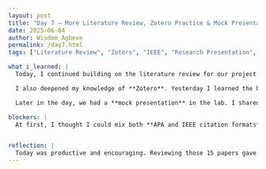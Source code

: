 ```yaml
---
layout: post
title: "Day 7 – More Literature Review, Zotero Practice & Mock Presentation"
date: 2025-06-04
author: Wisdom Agbeve
permalink: /day7.html
tags: ["Literature Review", "Zotero", "IEEE", "Research Presentation", "Flight Delay Prediction"]

what_i_learned: |
  Today, I continued building on the literature review for our project: **“AI-Driven Flight Delay Prediction Model for Climate-Resilient Airspace Management.”** I reviewed 15 research articles that I pulled from my university’s online library. These papers covered a range of topics like weather-related flight delays, machine learning models in aviation, and explainable AI tools.

  I also deepened my knowledge of **Zotero**. Yesterday I learned the basics, but today I really saw the value of the tool when it came to organizing references and properly citing sources. Zotero helped me stay consistent with the **IEEE citation format** we're using for our research paper, which saved me a lot of time and confusion.

  Later in the day, we had a **mock presentation** in the lab. I shared a quick overview of our project idea and what I’ve learned so far. It was a great opportunity to practice presenting technical content and get early feedback. My mentor and peers gave me helpful tips on improving clarity and structure, which I’ll definitely use moving forward.

blockers: |
  At first, I thought I could mix both **APA and IEEE citation formats** in the paper, but I later learned that consistency is really important in academic writing. My graduate mentor helped me fix it and showed me how to use Zotero to automatically format everything in proper **IEEE style**, which made things much easier.


reflection: |
  Today was productive and encouraging. Reviewing those 15 papers gave me a stronger foundation and more confidence in the research direction. I’m also getting more comfortable with research tools like Zotero, which makes the writing and citing process way smoother. Presenting in front of others—even in a mock session—helped me spot areas I need to improve. I’m excited to keep learning and building momentum with the team.
---
```

